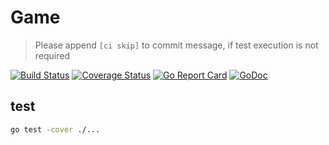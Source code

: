 # Game

> Please append `[ci skip]` to commit message, if test execution is not required

[![Build Status](https://travis-ci.org/briscola-as-a-service/game.svg?branch=master)](https://travis-ci.org/briscola-as-a-service/game)
[![Coverage Status](https://coveralls.io/repos/github/briscola-as-a-service/game/badge.svg?branch=master)](https://coveralls.io/github/briscola-as-a-service/game?branch=master)
[![Go Report Card](https://goreportcard.com/badge/github.com/briscola-as-a-service/game)](https://goreportcard.com/report/github.com/briscola-as-a-service/game)
[![GoDoc](https://godoc.org/github.com/briscola-as-a-service/game?status.svg)](https://godoc.org/github.com/briscola-as-a-service/game)

## test

```bash
go test -cover ./...
```
